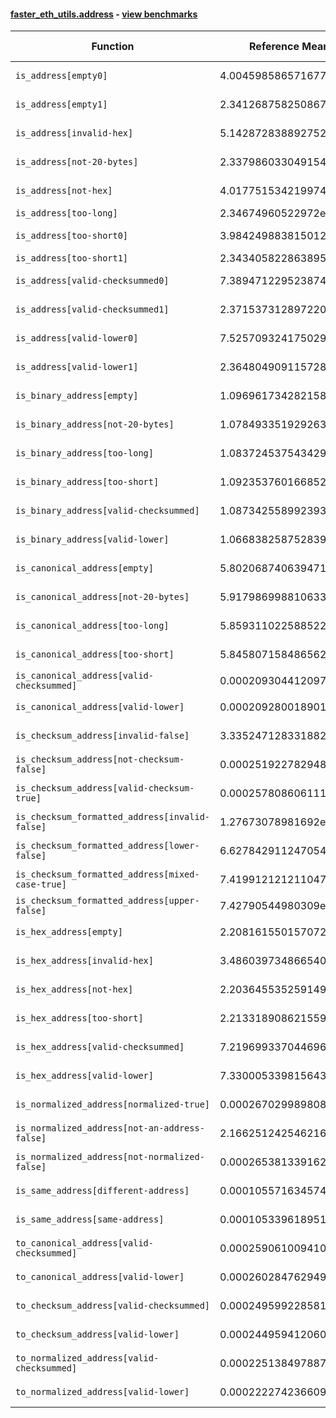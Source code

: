 #### [faster_eth_utils.address](https://github.com/BobTheBuidler/faster-eth-utils/blob/runners/faster_eth_utils/address.py) - [view benchmarks](https://github.com/BobTheBuidler/faster-eth-utils/blob/runners/benchmarks/test_address_benchmarks.py)

| Function | Reference Mean | Faster Mean | % Change | Speedup (%) | x Faster | Faster |
|----------|---------------|-------------|----------|-------------|----------|--------|
| `is_address[empty0]` | 4.0045985865716774e-05 | 2.9111470243617266e-05 | 27.30% | 37.56% | 1.38x | ✅ |
| `is_address[empty1]` | 2.3412687582508672e-05 | 7.599409638130171e-06 | 67.54% | 208.09% | 3.08x | ✅ |
| `is_address[invalid-hex]` | 5.142872838892752e-05 | 3.972470821173388e-05 | 22.76% | 29.46% | 1.29x | ✅ |
| `is_address[not-20-bytes]` | 2.337986033049154e-05 | 7.458489304417952e-06 | 68.10% | 213.47% | 3.13x | ✅ |
| `is_address[not-hex]` | 4.017751534219974e-05 | 2.8516859981890607e-05 | 29.02% | 40.89% | 1.41x | ✅ |
| `is_address[too-long]` | 2.34674960522972e-05 | 7.46609387248052e-06 | 68.19% | 214.32% | 3.14x | ✅ |
| `is_address[too-short0]` | 3.9842498838150124e-05 | 2.8747583866686452e-05 | 27.85% | 38.59% | 1.39x | ✅ |
| `is_address[too-short1]` | 2.3434058228638958e-05 | 7.50275041301788e-06 | 67.98% | 212.34% | 3.12x | ✅ |
| `is_address[valid-checksummed0]` | 7.389471229523874e-05 | 6.499856878678905e-05 | 12.04% | 13.69% | 1.14x | ✅ |
| `is_address[valid-checksummed1]` | 2.3715373128972207e-05 | 7.638708039661414e-06 | 67.79% | 210.46% | 3.10x | ✅ |
| `is_address[valid-lower0]` | 7.525709324175029e-05 | 6.477925678444613e-05 | 13.92% | 16.17% | 1.16x | ✅ |
| `is_address[valid-lower1]` | 2.364804909115728e-05 | 7.571470093172007e-06 | 67.98% | 212.33% | 3.12x | ✅ |
| `is_binary_address[empty]` | 1.0969617342821587e-05 | 6.808527122939193e-06 | 37.93% | 61.12% | 1.61x | ✅ |
| `is_binary_address[not-20-bytes]` | 1.0784933519292635e-05 | 6.771772202371682e-06 | 37.21% | 59.26% | 1.59x | ✅ |
| `is_binary_address[too-long]` | 1.0837245375434294e-05 | 6.8365439467739955e-06 | 36.92% | 58.52% | 1.59x | ✅ |
| `is_binary_address[too-short]` | 1.0923537601668525e-05 | 6.784625538556953e-06 | 37.89% | 61.00% | 1.61x | ✅ |
| `is_binary_address[valid-checksummed]` | 1.087342558992393e-05 | 6.863287677303859e-06 | 36.88% | 58.43% | 1.58x | ✅ |
| `is_binary_address[valid-lower]` | 1.0668382587528392e-05 | 6.856861408694551e-06 | 35.73% | 55.59% | 1.56x | ✅ |
| `is_canonical_address[empty]` | 5.802068740639471e-06 | 3.7988450837200213e-06 | 34.53% | 52.73% | 1.53x | ✅ |
| `is_canonical_address[not-20-bytes]` | 5.917986998810633e-06 | 3.7385734001561405e-06 | 36.83% | 58.30% | 1.58x | ✅ |
| `is_canonical_address[too-long]` | 5.859311022588522e-06 | 3.8057451585946658e-06 | 35.05% | 53.96% | 1.54x | ✅ |
| `is_canonical_address[too-short]` | 5.845807158486562e-06 | 3.783567763534343e-06 | 35.28% | 54.51% | 1.55x | ✅ |
| `is_canonical_address[valid-checksummed]` | 0.00020930441209728653 | 7.30498508119454e-05 | 65.10% | 186.52% | 2.87x | ✅ |
| `is_canonical_address[valid-lower]` | 0.00020928001890137737 | 7.476508669712675e-05 | 64.28% | 179.92% | 2.80x | ✅ |
| `is_checksum_address[invalid-false]` | 3.3352471283318825e-06 | 2.1340681249827886e-06 | 36.01% | 56.29% | 1.56x | ✅ |
| `is_checksum_address[not-checksum-false]` | 0.0002519227829481902 | 8.553146348170822e-05 | 66.05% | 194.54% | 2.95x | ✅ |
| `is_checksum_address[valid-checksum-true]` | 0.00025780860611143523 | 8.464308457726275e-05 | 67.17% | 204.58% | 3.05x | ✅ |
| `is_checksum_formatted_address[invalid-false]` | 1.27673078981692e-05 | 8.888500160169883e-06 | 30.38% | 43.64% | 1.44x | ✅ |
| `is_checksum_formatted_address[lower-false]` | 6.627842911247054e-05 | 5.068148193589103e-05 | 23.53% | 30.77% | 1.31x | ✅ |
| `is_checksum_formatted_address[mixed-case-true]` | 7.419912121211047e-05 | 5.7785383194069164e-05 | 22.12% | 28.40% | 1.28x | ✅ |
| `is_checksum_formatted_address[upper-false]` | 7.42790544980309e-05 | 5.94773812424591e-05 | 19.93% | 24.89% | 1.25x | ✅ |
| `is_hex_address[empty]` | 2.2081615501570726e-05 | 1.7317268847210086e-05 | 21.58% | 27.51% | 1.28x | ✅ |
| `is_hex_address[invalid-hex]` | 3.4860397348665406e-05 | 2.810283275554219e-05 | 19.38% | 24.05% | 1.24x | ✅ |
| `is_hex_address[not-hex]` | 2.203645535259149e-05 | 1.7566140241024852e-05 | 20.29% | 25.45% | 1.25x | ✅ |
| `is_hex_address[too-short]` | 2.213318908621559e-05 | 1.7496782050751943e-05 | 20.95% | 26.50% | 1.26x | ✅ |
| `is_hex_address[valid-checksummed]` | 7.219699337044696e-05 | 6.503716208691588e-05 | 9.92% | 11.01% | 1.11x | ✅ |
| `is_hex_address[valid-lower]` | 7.330005339815643e-05 | 6.693954493644012e-05 | 8.68% | 9.50% | 1.10x | ✅ |
| `is_normalized_address[normalized-true]` | 0.0002670299898084994 | 9.997667543458781e-05 | 62.56% | 167.09% | 2.67x | ✅ |
| `is_normalized_address[not-an-address-false]` | 2.1662512425462167e-05 | 1.4739018824284071e-05 | 31.96% | 46.97% | 1.47x | ✅ |
| `is_normalized_address[not-normalized-false]` | 0.0002653813391628195 | 9.815568992335195e-05 | 63.01% | 170.37% | 2.70x | ✅ |
| `is_same_address[different-address]` | 0.00010557163457478348 | 3.9613279100071466e-05 | 62.48% | 166.51% | 2.67x | ✅ |
| `is_same_address[same-address]` | 0.00010533961895130674 | 4.070101125226785e-05 | 61.36% | 158.81% | 2.59x | ✅ |
| `to_canonical_address[valid-checksummed]` | 0.0002590610094109192 | 7.719745736045702e-05 | 70.20% | 235.58% | 3.36x | ✅ |
| `to_canonical_address[valid-lower]` | 0.00026028476294999285 | 7.968895967991853e-05 | 69.38% | 226.63% | 3.27x | ✅ |
| `to_checksum_address[valid-checksummed]` | 0.0002495992285818431 | 7.620218485803808e-05 | 69.47% | 227.55% | 3.28x | ✅ |
| `to_checksum_address[valid-lower]` | 0.00024495941206020133 | 7.576537972610258e-05 | 69.07% | 223.31% | 3.23x | ✅ |
| `to_normalized_address[valid-checksummed]` | 0.00022513849788790644 | 6.879263037475668e-05 | 69.44% | 227.27% | 3.27x | ✅ |
| `to_normalized_address[valid-lower]` | 0.00022227423660936717 | 6.861565710006623e-05 | 69.13% | 223.94% | 3.24x | ✅ |
